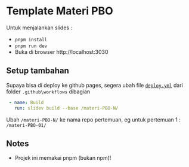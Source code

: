 # Template Materi PBO

Untuk menjalankan slides :

- `pnpm install`
- `pnpm run dev`
- Buka di browser http://localhost:3030

## Setup tambahan

Supaya bisa di deploy ke github pages, segera ubah file [`deploy.yml`](./.github/workflows/deploy.yml) dari folder `.github\workflows` dibagian
```yml
 - name: Build
   run: slidev build --base /materi-PBO-N/
```

Ubah `/materi-PBO-N/` ke nama repo pertemuan, eg untuk pertemuan 1 : `/materi-PBO-01/`

## Notes
- Projek ini memakai pnpm (bukan npm)!
